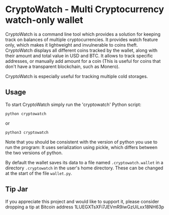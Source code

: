 # CryptoWatch - Multi Cryptocurrency watch-only wallet


CryptoWatch is a command line tool which provides a solution for keeping track on balances of multiple cryptocurrencies.
It provides watch feature only, which makes it lightweight and invulnerable to coins theft.
CryptoWatch displays all different coins tracked by the wallet, along with their amount and total value in USD and BTC.
It allows to track specific addresses, or manually add amount for a coin (This is useful for coins that don't
have a transparent blockchain, such as Monero).

CryptoWatch is especially useful for tracking multiple cold storages.


## Usage

To start CryptoWatch simply run the 'cryptowatch' Python script:
```
python cryptowatch
```
or
```
python3 cryptowatch
```

Note that you should be consistent with the version of python you use to run the program: 
It uses serialization using pickle, which differs between the two versions of python.

By default the wallet saves its data to a file named `.cryptowatch.wallet` in a directory
`.cryptowatch` in the user's home directory. These can be changed at the start of the file `wallet.py`.





## Tip Jar

If you appreciate this project and would like to support it, please consider dropping a tip at Bitcoin address 1LUEGXTsXFi7JEVmR9iwGzUiLxx18NH63p
